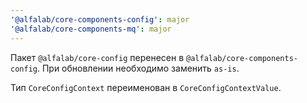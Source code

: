 ```yaml
---
'@alfalab/core-components-config': major
'@alfalab/core-components-mq': major
---
```


Пакет `@alfalab/core-config` перенесен в `@alfalab/core-components-config`. При обновлении необходимо заменить `as-is`.

Тип `CoreConfigContext` переименован в `CoreConfigContextValue`.
